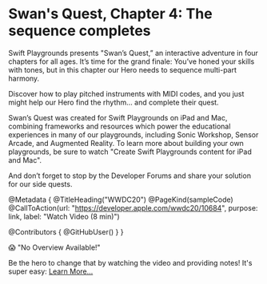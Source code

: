 # Swan's Quest, Chapter 4: The sequence completes

Swift Playgrounds presents "Swan’s Quest,” an interactive adventure in four chapters for all ages. It’s time for the grand finale: You’ve honed your skills with tones, but in this chapter our Hero needs to sequence multi-part harmony.

Discover how to play pitched instruments with MIDI codes, and you just might help our Hero find the rhythm… and complete their quest.

Swan’s Quest was created for Swift Playgrounds on iPad and Mac, combining frameworks and resources which power the educational experiences in many of our playgrounds, including Sonic Workshop, Sensor Arcade, and Augmented Reality. To learn more about building your own playgrounds, be sure to watch "Create Swift Playgrounds content for iPad and Mac". 

And don’t forget to stop by the Developer Forums and share your solution for our side quests.

@Metadata {
   @TitleHeading("WWDC20")
   @PageKind(sampleCode)
   @CallToAction(url: "https://developer.apple.com/wwdc20/10684", purpose: link, label: "Watch Video (8 min)")

   @Contributors {
      @GitHubUser(<replace this with your GitHub handle>)
   }
}

😱 "No Overview Available!"

Be the hero to change that by watching the video and providing notes! It's super easy:
 [Learn More…](https://wwdcnotes.github.io/WWDCNotes/documentation/wwdcnotes/contributing)
